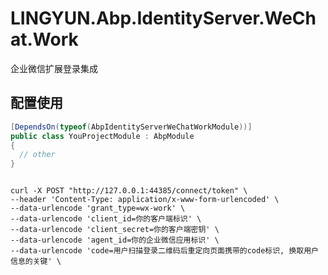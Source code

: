 # LINGYUN.Abp.IdentityServer.WeChat.Work

企业微信扩展登录集成


## 配置使用

```csharp
[DependsOn(typeof(AbpIdentityServerWeChatWorkModule))]
public class YouProjectModule : AbpModule
{
  // other
}
```

```shell

curl -X POST "http://127.0.0.1:44385/connect/token" \
--header 'Content-Type: application/x-www-form-urlencoded' \
--data-urlencode 'grant_type=wx-work' \
--data-urlencode 'client_id=你的客户端标识' \
--data-urlencode 'client_secret=你的客户端密钥' \
--data-urlencode 'agent_id=你的企业微信应用标识' \
--data-urlencode 'code=用户扫描登录二维码后重定向页面携带的code标识, 换取用户信息的关键' \
```
